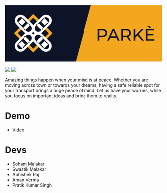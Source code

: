 <p align="center"><img src="https://github.com/park-e/cdn/blob/main/banner.png"></p>

<p>
<img src="https://img.shields.io/badge/user-v0.1.1--alpha-101628">
<img src="https://img.shields.io/badge/renter-v0.0.0-f3a71d">
</p>

Amazing things happen when your mind is at peace. Whether you are moving across town or towards your dreams, having a safe reliable spot for your transport brings a huge peace of mind. Let us have your worries, while you focus on important ideas and bring them to reality.

# Demo
- [Video](https://www.youtube.com/playlist?list=PLCm0to8OPSsNMv7pgtQQ9lDRdk_lvJDWw)

# Devs
- [Soham Malakar](https://www.linkedin.com/in/malakar-soham/)
- Swastik Malakar
- Abhishek Raj
- Aman Verma
- Pratik Kumar Singh
